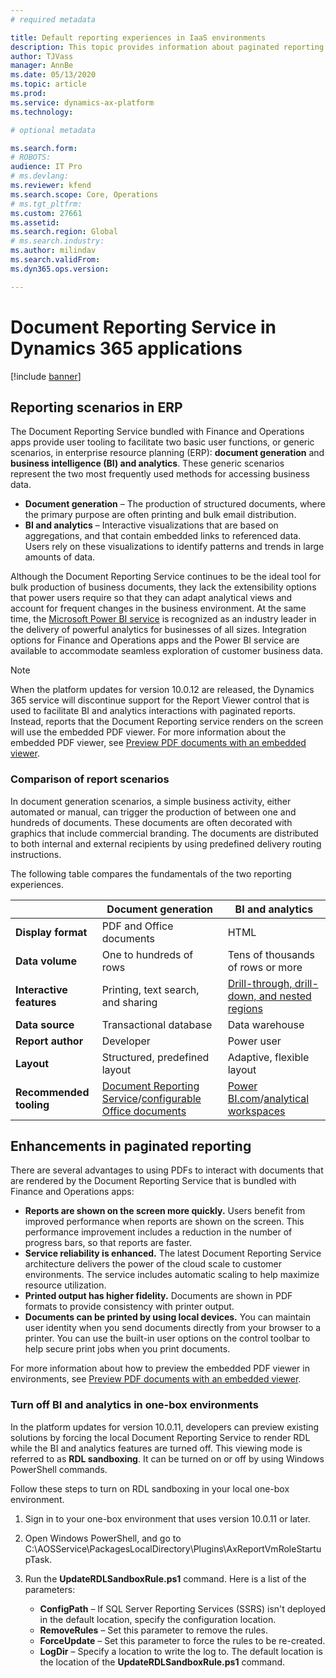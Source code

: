```yaml
---
# required metadata

title: Default reporting experiences in IaaS environments
description: This topic provides information about paginated reporting in Finance and Operations apps.
author: TJVass
manager: AnnBe
ms.date: 05/13/2020
ms.topic: article
ms.prod: 
ms.service: dynamics-ax-platform
ms.technology: 

# optional metadata

ms.search.form: 
# ROBOTS: 
audience: IT Pro
# ms.devlang: 
ms.reviewer: kfend
ms.search.scope: Core, Operations
# ms.tgt_pltfrm: 
ms.custom: 27661
ms.assetid: 
ms.search.region: Global
# ms.search.industry: 
ms.author: milindav
ms.search.validFrom: 
ms.dyn365.ops.version: 

---
```


# Document Reporting Service in Dynamics 365 applications

[!include [banner](../includes/banner.md)]

## Reporting scenarios in ERP

The Document Reporting Service bundled with Finance and Operations apps provide user tooling to facilitate two basic user functions, or generic scenarios, in enterprise resource planning (ERP): **document generation** and **business intelligence (BI) and analytics**. These generic scenarios represent the two most frequently used methods for accessing business data.

- **Document generation** – The production of structured documents, where the primary purpose are often printing and bulk email distribution.
- **BI and analytics** – Interactive visualizations that are based on aggregations, and that contain embedded links to referenced data. Users rely on these visualizations to identify patterns and trends in large amounts of data.

Although the Document Reporting Service continues to be the ideal tool for bulk production of business documents, they lack the extensibility options that power users require so that they can adapt analytical views and account for frequent changes in the business environment. At the same time, the [Microsoft Power BI service](https://docs.microsoft.com/power-bi/fundamentals/power-bi-overview) is recognized as an industry leader in the delivery of powerful analytics for businesses of all sizes. Integration options for Finance and Operations apps and the Power BI service are available to accommodate seamless exploration of customer business data.

> [!NOTE]
> When the platform updates for version 10.0.12 are released, the Dynamics 365 service will discontinue support for the Report Viewer control that is used to facilitate BI and analytics interactions with paginated reports. Instead, reports that the Document Reporting service renders on the screen will use the embedded PDF viewer. For more information about the embedded PDF viewer, see [Preview PDF documents with an embedded viewer](preview-pdf-documents.md).

### Comparison of report scenarios

In document generation scenarios, a simple business activity, either automated or manual, can trigger the production of between one and hundreds of documents. These documents are often decorated with graphics that include commercial branding. The documents are distributed to both internal and external recipients by using predefined delivery routing instructions.

The following table compares the fundamentals of the two reporting experiences.

|                          | Document generation | BI and analytics |
|--------------------------|---------|------------------|
| **Display format**       | PDF and Office documents | HTML |
| **Data volume**          | One to hundreds of rows | Tens of thousands of rows or more |
| **Interactive features** | Printing, text search, and sharing | [Drill-through, drill-down, and nested regions](https://docs.microsoft.com/sql/reporting-services/report-design/drillthrough-drilldown-subreports-and-nested-data-regions?view=sql-server-ver15) |
| **Data source**          | Transactional database | Data warehouse |
| **Report author**        | Developer | Power user |
| **Layout**               | Structured, predefined layout | Adaptive, flexible layout |
| **Recommended tooling**  | [Document Reporting Service](document-reporting-services.md)/[configurable Office documents](general-electronic-reporting.md) | [Power BI.com](power-bi-integration.md)/[analytical workspaces](embed-power-bi-workspaces.md) |

## Enhancements in paginated reporting

There are several advantages to using PDFs to interact with documents that are rendered by the Document Reporting Service that is bundled with Finance and Operations apps:

- **Reports are shown on the screen more quickly.** Users benefit from improved performance when reports are shown on the screen. This performance improvement includes a reduction in the number of progress bars, so that reports are faster.
- **Service reliability is enhanced.** The latest Document Reporting Service architecture delivers the power of the cloud scale to customer environments. The service includes automatic scaling to help maximize resource utilization.
- **Printed output has higher fidelity.** Documents are shown in PDF formats to provide consistency with printer output.
- **Documents can be printed by using local devices.** You can maintain user identity when you send documents directly from your browser to a printer. You can use the built-in user options on the control toolbar to help secure print jobs when you print documents.

For more information about how to preview the embedded PDF viewer in environments, see [Preview PDF documents with an embedded viewer](preview-pdf-documents.md).

### Turn off BI and analytics in one-box environments

In the platform updates for version 10.0.11, developers can preview existing solutions by forcing the local Document Reporting Service to render RDL while the BI and analytics features are turned off. This viewing mode is referred to as **RDL sandboxing**. It can be turned on or off by using Windows PowerShell commands.

Follow these steps to turn on RDL sandboxing in your local one-box environment.

1. Sign in to your one-box environment that uses version 10.0.11 or later.
2. Open Windows PowerShell, and go to C:\AOSService\PackagesLocalDirectory\Plugins\AxReportVmRoleStartupTask\.
3. Run the **UpdateRDLSandboxRule.ps1** command. Here is a list of the parameters:

    - **ConfigPath** – If SQL Server Reporting Services (SSRS) isn't deployed in the default location, specify the configuration location.
    - **RemoveRules** – Set this parameter to remove the rules.
    - **ForceUpdate** – Set this parameter to force the rules to be re-created.
    - **LogDir** – Specify a location to write the log to. The default location is the location of the **UpdateRDLSandboxRule.ps1** command.
